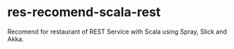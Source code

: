 res-recomend-scala-rest
=========================

Recomend for restaurant of REST Service with Scala using Spray, Slick and Akka.
